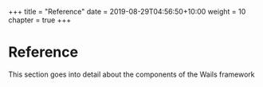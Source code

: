 +++
title = "Reference"
date = 2019-08-29T04:56:50+10:00
weight = 10
chapter = true
+++

# Reference

This section goes into detail about the components of the Wails framework